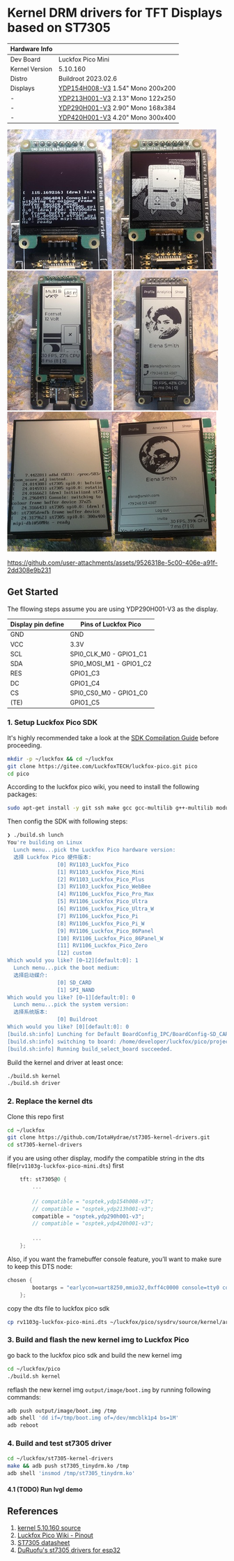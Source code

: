 # Kernel DRM drivers for TFT Displays based on ST7305

| Hardware Info  |                                                                             |
| -------------- | --------------------------------------------------------------------------- |
| Dev Board      | Luckfox Pico Mini                                                           |
| Kernel Version | 5.10.160                                                                    |
| Distro         | Buildroot 2023.02.6                                                         |
| Displays       | [YDP154H008-V3](https://yuyinglcd.com/products/1/17/500) 1.54" Mono 200x200 |
| -              | [YDP213H001-V3](https://yuyinglcd.com/products/1/17/260) 2.13" Mono 122x250 |
| -              | [YDP290H001-V3](https://yuyinglcd.com/products/1/17/261) 2.90" Mono 168x384 |
| -              | [YDP420H001-V3](https://yuyinglcd.com/products/1/17/262) 4.20" Mono 300x400 |

![console](./assets/ydp154h008_v3_console.jpg)![bmo](./assets/ydp154h008_v3_bmo.jpg)![stress](./assets/ydp213h001_v3_stress.jpg)
![widgets](./assets/ydp290h001_v3_widgets.jpg)![console](./assets/ydp420h001_v3_console.jpg)![widgets](./assets/ydp420h001_v3_widgets.jpg)

https://github.com/user-attachments/assets/9526318e-5c00-406e-a91f-2dd308e9b231

## Get Started

The fllowing steps assume you are using YDP290H001-V3 as the display.

| Display pin define | Pins of Luckfox Pico    |
| ------------------ | ----------------------- |
| GND                | GND                     |
| VCC                | 3.3V                    |
| SCL                | SPI0_CLK_M0 - GPIO1_C1  |
| SDA                | SPI0_MOSI_M1 - GPIO1_C2 |
| RES                | GPIO1_C3                |
| DC                 | GPIO1_C4                |
| CS                 | SPI0_CS0_M0 - GPIO1_C0  |
| (TE)               | GPIO1_C5                |

### 1. Setup Luckfox Pico SDK

It's highly recommended take a look at the [SDK Compilation Guide](https://wiki.luckfox.com/zh/Luckfox-Pico-Plus-Mini/SDK-Image-Compilation) before proceeding.

```bash
mkdir -p ~/luckfox && cd ~/luckfox
git clone https://gitee.com/LuckfoxTECH/luckfox-pico.git pico
cd pico
```

According to the luckfox pico wiki, you need to install the following packages:

```bash
sudo apt-get install -y git ssh make gcc gcc-multilib g++-multilib module-assistant expect g++ gawk texinfo libssl-dev bison flex fakeroot cmake unzip gperf autoconf device-tree-compiler libncurses5-dev pkg-config bc python-is-python3 passwd openssl openssh-server openssh-client vim file cpio rsync curl
```

Then config the SDK with following steps:

```bash
❯ ./build.sh lunch
You're building on Linux
  Lunch menu...pick the Luckfox Pico hardware version:
  选择 Luckfox Pico 硬件版本:
                [0] RV1103_Luckfox_Pico
                [1] RV1103_Luckfox_Pico_Mini
                [2] RV1103_Luckfox_Pico_Plus
                [3] RV1103_Luckfox_Pico_WebBee
                [4] RV1106_Luckfox_Pico_Pro_Max
                [5] RV1106_Luckfox_Pico_Ultra
                [6] RV1106_Luckfox_Pico_Ultra_W
                [7] RV1106_Luckfox_Pico_Pi
                [8] RV1106_Luckfox_Pico_Pi_W
                [9] RV1106_Luckfox_Pico_86Panel
                [10] RV1106_Luckfox_Pico_86Panel_W
                [11] RV1106_Luckfox_Pico_Zero
                [12] custom
Which would you like? [0~12][default:0]: 1
  Lunch menu...pick the boot medium:
  选择启动媒介:
                [0] SD_CARD
                [1] SPI_NAND
Which would you like? [0~1][default:0]: 0
  Lunch menu...pick the system version:
  选择系统版本:
                [0] Buildroot
Which would you like? [0][default:0]: 0
[build.sh:info] Lunching for Default BoardConfig_IPC/BoardConfig-SD_CARD-Buildroot-RV1103_Luckfox_Pico_Mini-IPC.mk boards...
[build.sh:info] switching to board: /home/developer/luckfox/pico/project/cfg/BoardConfig_IPC/BoardConfig-SD_CARD-Buildroot-RV1103_Luckfox_Pico_Mini-IPC.mk
[build.sh:info] Running build_select_board succeeded.
```

Build the kernel and driver at least once:

```bash
./build.sh kernel
./build.sh driver
```

### 2. Replace the kernel dts

Clone this repo first

```bash
cd ~/luckfox
git clone https://github.com/IotaHydrae/st7305-kernel-drivers.git
cd st7305-kernel-drivers
```

if you are using other display, modify the compatible string in the dts file(`rv1103g-luckfox-pico-mini.dts`) first

```c
	tft: st7305@0 {
		...

		// compatible = "osptek,ydp154h008-v3";
		// compatible = "osptek,ydp213h001-v3";
		compatible = "osptek,ydp290h001-v3";
		// compatible = "osptek,ydp420h001-v3";

		...
	};
```

Also, if you want the framebuffer console feature, you’ll want to make sure to keep this DTS node:

```c
chosen {
		bootargs = "earlycon=uart8250,mmio32,0xff4c0000 console=tty0 console=ttyFIQ0 root=/dev/mmcblk1p7 rootwait snd_soc_core.prealloc_buffer_size_kbytes=16 coherent_pool=0";
	};
```

copy the dts file to luckfox pico sdk

```bash
cp rv1103g-luckfox-pico-mini.dts ~/luckfox/pico/sysdrv/source/kernel/arch/arm/boot/dts/rv1103g-luckfox-pico-mini.dts
```

### 3. Build and flash the new kernel img to Luckfox Pico

go back to the luckfox pico sdk and build the new kernel img

```bash
cd ~/luckfox/pico
./build.sh kernel
```

reflash the new kernel img `output/image/boot.img` by running following commands:

```bash
adb push output/image/boot.img /tmp
adb shell 'dd if=/tmp/boot.img of=/dev/mmcblk1p4 bs=1M'
adb reboot
```

### 4. Build and test st7305 driver

```bash
cd ~/luckfox/st7305-kernel-drivers
make && adb push st7305_tinydrm.ko /tmp
adb shell 'insmod /tmp/st7305_tinydrm.ko'
```

#### 4.1 (TODO) Run lvgl demo

## References

1. [kernel 5.10.160 source](https://elixir.bootlin.com/linux/v5.10.160/source)
2. [Luckfox Pico Wiki - Pinout](https://wiki.luckfox.com/zh/Luckfox-Pico-Plus-Mini/Pinout)
3. [ST7305 datasheet](https://admin.osptek.com/uploads/ST_7305_V0_2_d0b99d9cdb.pdf)
4. [DuRuofu's st7305 drivers for esp32](https://github.com/DuRuofu/esp-idf-st7305-Ink-screen)
